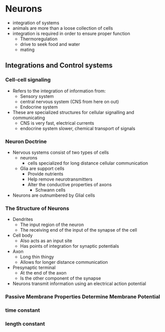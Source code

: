 # Neurons
+ integration of systems
+ animals are more than a loose collection of cells
+ integration is required in order to ensure proper function
    + Thermoregulation
    + drive to seek food and water
    + mating

## Integrations and Control systems

### Cell-cell signaling
+ Refers to the integration of information from:
    + Sensory system
    + central nervous system (CNS from here on out)
    + Endocrine system
+ These are specialized structures for cellular signalling and communicating
    + CNS is very fast, electrical currents
    + endocrine system slower, chemical transport of signals

### Neuron Doctrine
+ Nervous systems consist of two types of cells
    + neurons
        + cells specialized for long distance cellular communication
    + Glia are support cells
        + Provide nutrients
        + Help remove neurotransmitters
        + Alter the conductive properties of axons
            + Schwann cells
+ Neurons are outnumbered by Glial cells

### The Structure of Neurons
+ Dendrites
    + The input region of the neuron
    + The receiving end of the input of the synapse of the cell
+ Cell body
    + Also acts as an input site
    + Has points of integration for synaptic potentials
+ Axon
    + Long thin thingy
    + Allows for longer distance communication
+ Presynaptic terminal
    + At the end of the axon
    + Is the other component of the synapse
+ Neurons transmit information using an electrical action potential

### Passive Membrane Properties Determine Membrane Potential

### time constant

### length constant

